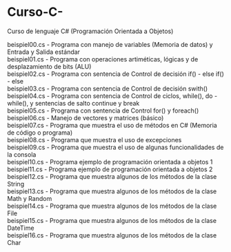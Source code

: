 # Curso-C-
Curso de lenguaje C# (Programación Orientada a Objetos)

beispiel00.cs   -   Programa con manejo de variables (Memoria de datos) y Entrada y Salida estándar  
beispiel01.cs   -   Programa con operaciones artiméticas, lógicas y de desplazamiento de bits (ALU)  
beispiel02.cs   -   Programa con sentencia de Control de decisión if() - else if() - else  
beispiel03.cs   -   Programa con sentencia de Control de decisión swith()  
beispiel04.cs   -   Programa con sentencia de Control de ciclos, while(), do - while(), y sentencias de salto continue y break  
beispiel05.cs   -   Programa con sentencia de Control for() y foreach()  
beispiel06.cs   -   Manejo de vectores y matrices (básico)  
beispiel07.cs   -   Programa que muestra el uso de métodos en C# (Memoria de código o programa)  
beispiel08.cs   -   Programa que muestra el uso de excepciones  
beispiel09.cs   -   Programa que muestra el uso de algunas funcionalidades de la consola  
beispiel10.cs   -   Programa ejemplo de programación orientada a objetos 1  
beispiel11.cs   -   Programa ejemplo de programación orientada a objetos 2  
beispiel12.cs   -   Programa que muestra algunos de los métodos de la clase String  
beispiel13.cs   -   Programa que muestra algunos de los métodos de la clase Math y Random  
beispiel14.cs   -   Programa que muestra algunos de los métodos de la clase File  
beispiel15.cs   -   Programa que muestra algunos de los métodos de la clase DateTime  
beispiel16.cs   -   Programa que muestra algunos de los métodos de la clase Char  

